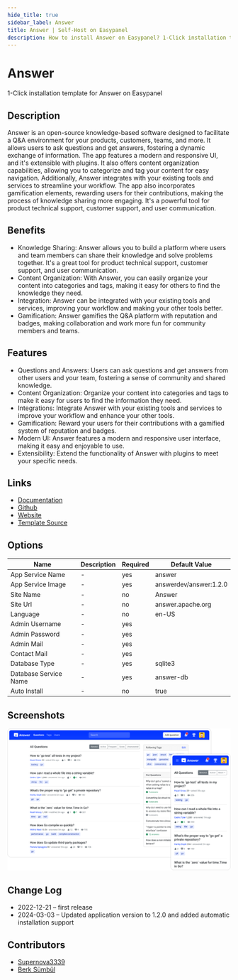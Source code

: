 ```yaml
---
hide_title: true
sidebar_label: Answer
title: Answer | Self-Host on Easypanel
description: How to install Answer on Easypanel? 1-Click installation template for Answer on Easypanel
---
```


<!-- generated -->

# Answer

1-Click installation template for Answer on Easypanel

## Description

Answer is an open-source knowledge-based software designed to facilitate a Q&amp;A environment for your products, customers, teams, and more. It allows users to ask questions and get answers, fostering a dynamic exchange of information. The app features a modern and responsive UI, and it&#39;s extensible with plugins. It also offers content organization capabilities, allowing you to categorize and tag your content for easy navigation. Additionally, Answer integrates with your existing tools and services to streamline your workflow. The app also incorporates gamification elements, rewarding users for their contributions, making the process of knowledge sharing more engaging. It&#39;s a powerful tool for product technical support, customer support, and user communication.

## Benefits

- Knowledge Sharing: Answer allows you to build a platform where users and team members can share their knowledge and solve problems together. It's a great tool for product technical support, customer support, and user communication.
- Content Organization: With Answer, you can easily organize your content into categories and tags, making it easy for others to find the knowledge they need.
- Integration: Answer can be integrated with your existing tools and services, improving your workflow and making your other tools better.
- Gamification: Answer gamifies the Q&A platform with reputation and badges, making collaboration and work more fun for community members and teams.

## Features

- Questions and Answers: Users can ask questions and get answers from other users and your team, fostering a sense of community and shared knowledge.
- Content Organization: Organize your content into categories and tags to make it easy for users to find the information they need.
- Integrations: Integrate Answer with your existing tools and services to improve your workflow and enhance your other tools.
- Gamification: Reward your users for their contributions with a gamified system of reputation and badges.
- Modern UI: Answer features a modern and responsive user interface, making it easy and enjoyable to use.
- Extensibility: Extend the functionality of Answer with plugins to meet your specific needs.

## Links

- [Documentation](https://answer.dev/docs)
- [Github](https://github.com/answerdev/answer)
- [Website](https://answer.dev/)
- [Template Source](https://github.com/easypanel-io/templates/tree/main/templates/answer)

## Options

Name | Description | Required | Default Value
-|-|-|-
App Service Name | - | yes | answer
App Service Image | - | yes | answerdev/answer:1.2.0
Site Name | - | no | Answer
Site Url | - | no | answer.apache.org
Language | - | no | en-US
Admin Username | - | yes | 
Admin Password | - | yes | 
Admin Mail | - | yes | 
Contact Mail | - | yes | 
Database Type | - | yes | sqlite3
Database Service Name | - | yes | answer-db
Auto Install | - | no | true

## Screenshots

![Answer Screenshot](./assets/screenshot.png)

## Change Log

- 2022-12-21 – first release
- 2024-03-03 – Updated application version to 1.2.0 and added automatic installation support

## Contributors

- [Supernova3339](https://github.com/Supernova3339)
- [Berk Sümbül](https://berksmbl.com)
